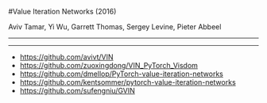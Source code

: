 #Value Iteration Networks (2016)

Aviv Tamar, Yi Wu, Garrett Thomas, Sergey Levine, Pieter Abbeel

---

---

- https://github.com/avivt/VIN
- https://github.com/zuoxingdong/VIN_PyTorch_Visdom
- https://github.com/dmellop/PyTorch-value-iteration-networks
- https://github.com/kentsommer/pytorch-value-iteration-networks
- https://github.com/sufengniu/GVIN
